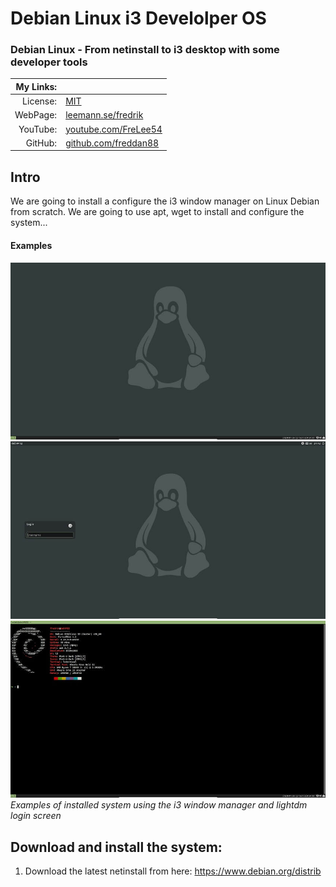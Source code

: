 # Debian Linux i3 Develolper OS

### Debian Linux - From netinstall to i3 desktop with some developer tools

| My Links: |                                                               |
| --------: | ------------------------------------------------------------- |
|  License: | [MIT](https://choosealicense.com/licenses/mit/)               |
|  WebPage: | [leemann.se/fredrik](http://www.leemann.se/fredrik)           |
|  YouTube: | [youtube.com/FreLee54](https://www.youtube.com/user/FreLee54) |
|   GitHub: | [github.com/freddan88](https://github.com/freddan88)          |

## Intro

We are going to install a configure the i3 window manager on Linux Debian from scratch. We are going to use apt, wget to install and configure the system...

#### Examples

![Result.1col](https://github.com/freddan88/debian-linux-i3-develolper/raw/master/images/03.jpg)
![Lightdm.1col](https://github.com/freddan88/debian-linux-i3-develolper/raw/master/images/04.jpg)
![Neofetch.2col](https://github.com/freddan88/debian-linux-i3-develolper/raw/master/images/02.jpg)
_Examples of installed system using the i3 window manager and lightdm login screen_

## Download and install the system:

1. Download the latest netinstall from here: https://www.debian.org/distrib
